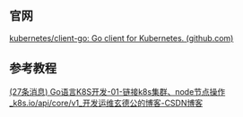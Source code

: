 ## 官网

[kubernetes/client-go: Go client for Kubernetes. (github.com)](https://github.com/kubernetes/client-go)

## 参考教程

[(27条消息) Go语言K8S开发-01-链接k8s集群、node节点操作_k8s.io/api/core/v1_开发运维玄德公的博客-CSDN博客](https://blog.csdn.net/xingzuo_1840/article/details/127065463)